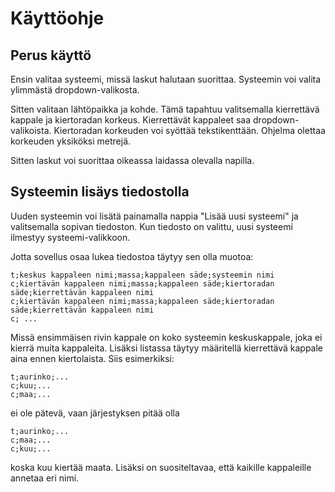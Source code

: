 # Käyttöohje

## Perus käyttö

Ensin valitaa systeemi, missä laskut halutaan suorittaa. Systeemin voi valita ylimmästä dropdown-valikosta.

Sitten valitaan lähtöpaikka ja kohde. Tämä tapahtuu valitsemalla kierrettävä kappale ja kiertoradan korkeus. Kierrettävät kappaleet saa dropdown-valikoista. Kiertoradan korkeuden voi syöttää tekstikenttään. Ohjelma olettaa korkeuden yksiköksi metrejä.

Sitten laskut voi suorittaa oikeassa laidassa olevalla napilla.

## Systeemin lisäys tiedostolla

Uuden systeemin voi lisätä painamalla nappia "Lisää uusi systeemi" ja valitsemalla sopivan tiedoston. Kun tiedosto on valittu, uusi systeemi ilmestyy systeemi-valikkoon.

Jotta sovellus osaa lukea tiedostoa täytyy sen olla muotoa:

    t;keskus kappaleen nimi;massa;kappaleen säde;systeemin nimi
    c;kiertävän kappaleen nimi;massa;kappaleen säde;kiertoradan säde;kierrettävän kappaleen nimi
    c;kiertävän kappaleen nimi;massa;kappaleen säde;kiertoradan säde;kierrettävän kappaleen nimi
    c; ...

Missä ensimmäisen rivin kappale on koko systeemin keskuskappale, joka ei kierrä muita kappaleita. Lisäksi listassa täytyy määritellä kierrettävä kappale aina ennen kiertolaista. Siis esimerkiksi:

    t;aurinko;...
    c;kuu;...
    c;maa;...

ei ole pätevä, vaan järjestyksen pitää olla

    t;aurinko;...
    c;maa;...
    c;kuu;...

koska kuu kiertää maata. Lisäksi on suositeltavaa, että kaikille kappaleille annetaa eri nimi.
